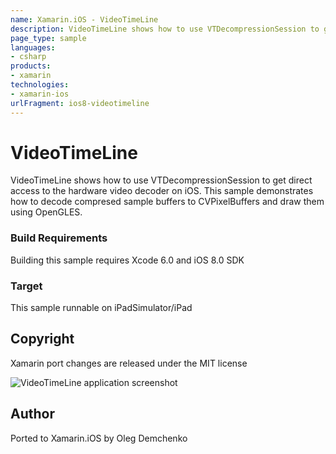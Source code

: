 ```yaml
---
name: Xamarin.iOS - VideoTimeLine
description: VideoTimeLine shows how to use VTDecompressionSession to get direct access to the hardware video decoder on iOS. This sample demonstrates how to...
page_type: sample
languages:
- csharp
products:
- xamarin
technologies:
- xamarin-ios
urlFragment: ios8-videotimeline
---
```

# VideoTimeLine

VideoTimeLine shows how to use VTDecompressionSession to get direct access to the hardware video decoder on iOS. This sample demonstrates how to decode compresed sample buffers to CVPixelBuffers and draw them using OpenGLES.

### Build Requirements

Building this sample requires Xcode 6.0 and iOS 8.0 SDK

### Target

This sample runnable on iPadSimulator/iPad

## Copyright

Xamarin port changes are released under the MIT license

![VideoTimeLine application screenshot](Screenshots/1.jpg "VideoTimeLine application screenshot")

## Author

Ported to Xamarin.iOS by Oleg Demchenko
